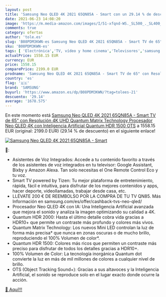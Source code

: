 ```yaml
---
layout: post
title: 'Samsung Neo QLED 4K 2021 65QN85A - Smart con un 29.14 % de descuento'
date: 2021-06-23 14:08:20
image: 'https://m.media-amazon.com/images/I/51-xfqnd-WS._SL500_._SL400_.jpg'
comments: true
category: ofertas
author: 'tole.es'
slug: 'B08PDM3KWN-es Samsung Neo QLED 4K 2021 65QN85A - Smart TV de 65" con...'
sku: 'B08PDM3KWN-es'
tags: [ 'Electrónica','TV, vídeo y home cinema','Televisores','samsung','smart','tv', ]
actualPrice: 1558.15 EUR
currency: EUR
price: 1558.15
comparePrice: 2199.0 EUR
prodname: 'Samsung Neo QLED 4K 2021 65QN85A - Smart TV de 65" con Resolución 4K UHD  Quantum Matrix Technology  Procesador Neo QLED 4K con Inteligencia Artificial  Quantum HDR 1500  OTS'
country: 'es'
flag: '🇪🇸'
brand: 'SAMSUNG'
buyurl: 'https://www.amazon.es/dp/B08PDM3KWN/?tag=tolees-21'
descuento: '29.14'
average: '1678.575'
---
```


En este momento está [Samsung Neo QLED 4K 2021 65QN85A - Smart TV de 65" con Resolución 4K UHD  Quantum Matrix Technology  Procesador Neo QLED 4K con Inteligencia Artificial  Quantum HDR 1500  OTS](https://www.amazon.es/dp/B08PDM3KWN/?tag=tolees-21) a 1558.15 EUR (original: 2199.0 EUR) (29.14 %  de descuento) en el siguiente enlace!

[![Samsung Neo QLED 4K 2021 65QN85A - Smart](https://m.media-amazon.com/images/I/51-xfqnd-WS._SL500_._SL400_.jpg)](https://www.amazon.es/dp/B08PDM3KWN/?tag=tolees-21)

🔎:

- Asistentes de Voz Integrados: Accede a tu contenido favorito a través de los asistentes de voz integrados en tu televisor: Google Assistant, Bixby y Amazon Alexa. Tan solo necesitas el One Remote Control Eco y tu voz.
- Smart TV powered by Tizen: Tu mejor plataforma de entretenimiento, rápida, fácil e intuitiva, para disfrutar de los mejores contenidos y apps, hacer deporte, videollamadas, trabajar desde casa, etc.
- LLÉVATE 200 € DE REEMBOLSO POR LA COMPRA DE TU TV QN85. Más Información en samsung.com/es/offer/cashback-tvs-neo-qled/
- Procesador Neo QLED 4K con IA: Una Inteligencia Artificial avanzada que mejora el sonido y analiza la imagen optimizando su calidad a 4K.
- Quantum HDR 2000: Hasta el último detalle cobra vida gracias a HDR10+ que permite un contraste más profundo y colores más vivos.
- Quantum Matrix Technology: Los nuevos Mini LED controlan la luz de forma más precisa* que nunca en zonas oscuras o de mucho brillo, reproduciendo el 100% Volumen de color*.
- Quantum HDR 1500: Colores más ricos que permiten un contraste más preciso para disfrutar de todos los detalles gracias a HDR10+.
- 100% Volumen de Color: La tecnología inorgánica Quantum dot convierte la luz en más de mil millones de colores a cualquier nivel de brillo.
- OTS (Object Tracking Sound+): Gracias a sus altavoces y la Inteligencia Artificial, el sonido se reproduce solo en el lugar exacto donde ocurre la acción.

[🛒 Aquí!!!](https://www.amazon.es/dp/B08PDM3KWN/?tag=tolees-21)
